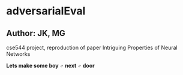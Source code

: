 # adversarialEval
## Author: JK, MG
cse544 project, reproduction of paper Intriguing Properties of Neural Networks


**Lets make some boy ♂ next ♂ door**

